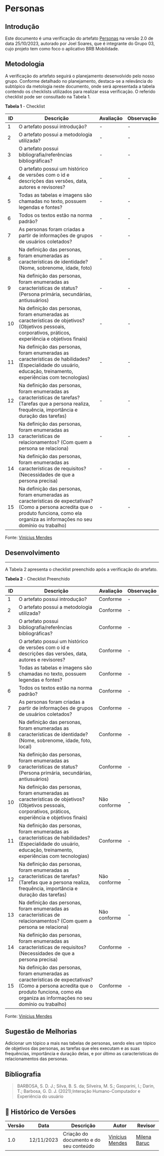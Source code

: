 # Personas

## Introdução
Este documento é uma verificação do artefato [Personas](https://requisitos-de-software.github.io/2023.2-BRBMobilidade/Elicita%C3%A7%C3%A3o/Personas/#beneficios-das-personas) na versão 2.0 de data 25/10/2023, autorado por Joel Soares, que é integrante do Grupo 03, cujo projeto tem como foco o aplicativo BRB Mobilidade.

## Metodologia
A verificação do artefato seguirá o planejamento desenvolvido pelo nosso grupo. Conforme detalhado no planejamento, destaca-se a relevância do subtópico da metologia neste documento, onde será apresentada a tabela contendo os checklists utilizados para realizar essa verificação. O referido checklist pode ser consultado na Tabela 1.

**Tabela 1** - Checklist

| **ID** | **Descrição** | **Avaliação** | **Observação** |
|---|------------|------------|-------------|
| 1 | O artefato possui introdução? | - | - |
| 2 | O artefato possui a metodologia utilizada? | - | -|
| 3 | O artefato possui bibliografia/referências bibliográficas? | - | - |
| 4 | O artefato possui um histórico de versões com o id e descrições das versões, data, autores e revisores? | - | - |
| 5 | Todas as tabelas e imagens são chamadas no texto, possuem legendas e fontes?|-|-|
| 6 | Todos os textos estão na norma padrão? | - | - |
| 7 | As personas foram criadas a partir de informações de grupos de usuários coletados? | - | - |
| 8 | Na definição das personas, foram enumeradas as características de identidade? (Nome, sobrenome, idade, foto) | - | - |
| 9 | Na definição das personas, foram enumeradas as características de status? (Persona primária, secundárias, antiusuários) |- |-|
| 10 | Na definição das personas, foram enumeradas as características de objetivos? (Objetivos pessoais, corporativos, práticos, experiência e objetivos finais) | - | - |
| 11 | Na definição das personas, foram enumeradas as características de habilidades? (Especialidade do usuário, educação, treinamento, experiências com tecnologias) | - | - |
| 12 | Na definição das personas, foram enumeradas as características de tarefas? (Tarefas que a persona realiza, frequência, importância e duração das tarefas) | - | - |
| 13 | Na definição das personas, foram enumeradas as características de relacionamentos? (Com quem a persona se relaciona) | - | - |
| 14 | Na definição das personas, foram enumeradas as características de requisitos? (Necessidades de que a persona precisa) | - | - |
| 15 | Na definição das personas, foram enumeradas as características de expectativas? (Como a persona acredita que o produto funciona, como ela organiza as informações no seu domínio ou trabalho) | - | - |

Fonte: [Vinícius Mendes](https://github.com/yabamiah)

## Desenvolvimento
---
A Tabela 2 apresenta o checklist preenchido após a verificação do artefato.

**Tabela 2** - Checklist Preenchido

| **ID** | **Descrição** | **Avaliação** | **Observação** |
|---|------------|------------|-------------|
| 1 | O artefato possui introdução? | Conforme | - |
| 2 | O artefato possui a metodologia utilizada? | Conforme | -|
| 3 | O artefato possui bibliografia/referências bibliográficas? | Conforme | - |
| 4 | O artefato possui um histórico de versões com o id e descrições das versões, data, autores e revisores? | Conforme | - |
| 5 | Todas as tabelas e imagens são chamadas no texto, possuem legendas e fontes?|Conforme|-|
| 6 | Todos os textos estão na norma padrão? | Conforme | - |
| 7 | As personas foram criadas a partir de informações de grupos de usuários coletados? | Conforme | - |
| 8 | Na definição das personas, foram enumeradas as características de identidade? (Nome, sobrenome, idade, foto, local) | Conforme | - |
| 9 | Na definição das personas, foram enumeradas as características de status? (Persona primária, secundárias, antiusuários) |Conforme   |-|
| 10 | Na definição das personas, foram enumeradas as características de objetivos? (Objetivos pessoais, corporativos, práticos, experiência e objetivos finais) | Não conforme | - | 
| 11 | Na definição das personas, foram enumeradas as características de habilidades? (Especialidade do usuário, educação, treinamento, experiências com tecnologias) | Conforme | - |
| 12 | Na definição das personas, foram enumeradas as características de tarefas? (Tarefas que a persona realiza, frequência, importância e duração das tarefas) | Não conforme | - |
| 13 | Na definição das personas, foram enumeradas as características de relacionamentos? (Com quem a persona se relaciona) | Não conforme | - |
| 14 | Na definição das personas, foram enumeradas as características de requisitos? (Necessidades de que a persona precisa) | Conforme | - |
| 15 | Na definição das personas, foram enumeradas as características de expectativas? (Como a persona acredita que o produto funciona, como ela organiza as informações no seu domínio ou trabalho) | Conforme | - |
Fonte: [Vinícius Mendes](https://github.com/yabamiah)

## Sugestão de Melhorias
 
Adicionar um tópico a mais nas tabelas de personas, sendo eles um tópico de objetivos das personas, as tarefas que eles executam e as suas frequências, importância e duração delas, e por último as características do relacionamentos das personas.

## Bibliografia

> BARBOSA, S. D. J.; Silva, B. S. da; Silveira, M. S.; Gasparini, I.; Darin, T.; Barbosa, G. D. J. (2021);Interação Humano-Computador e Experiência do usuário

## 📑 Histórico de Versões

| Versão | Data | Descrição | Autor | Revisor |
|--------|------|------------|------|---------|
| 1.0 | 12/11/2023 | Criação do documento e do seu conteúdo |  [Vinícius Mendes](https://github.com/yabamiah) | [Milena Baruc](https://github.com/MilenaBaruc) | 

